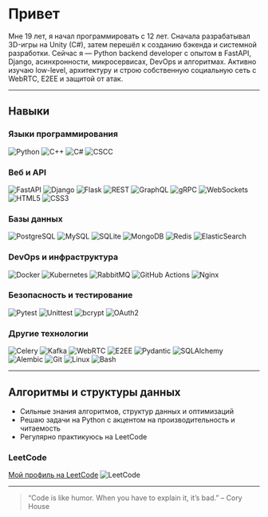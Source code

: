 # Привет

Мне 19 лет, я начал программировать с 12 лет. Сначала разрабатывал 3D-игры на Unity (C#), затем перешёл к созданию бэкенда и системной разработки. Сейчас я — Python backend developer с опытом в FastAPI, Django, асинхронности, микросервисах, DevOps и алгоритмах. Активно изучаю low-level, архитектуру и строю собственную социальную сеть с WebRTC, E2EE и защитой от атак.

---

## Навыки

### Языки программирования
![Python](https://img.shields.io/badge/-Python-3776AB?logo=python&logoColor=white)
![C++](https://img.shields.io/badge/-C++-00599C?logo=c%2B%2B&logoColor=white)
![C#](https://img.shields.io/badge/-C%23-239120?logo=c-sharp&logoColor=white)
![CSCC](https://img.shields.io/badge/-CSCC-808080)

### Веб и API
![FastAPI](https://img.shields.io/badge/-FastAPI-009688?logo=fastapi&logoColor=white)
![Django](https://img.shields.io/badge/-Django-092E20?logo=django&logoColor=white)
![Flask](https://img.shields.io/badge/-Flask-000000?logo=flask&logoColor=white)
![REST](https://img.shields.io/badge/-REST-0052CC?logo=rest&logoColor=white)
![GraphQL](https://img.shields.io/badge/-GraphQL-E10098?logo=graphql&logoColor=white)
![gRPC](https://img.shields.io/badge/-gRPC-43A047?logo=grpc&logoColor=white)
![WebSockets](https://img.shields.io/badge/-WebSockets-FFA500?logo=websocket&logoColor=white)
![HTML5](https://img.shields.io/badge/-HTML5-E34F26?logo=html5&logoColor=white)
![CSS3](https://img.shields.io/badge/-CSS3-1572B6?logo=css3&logoColor=white)

### Базы данных
![PostgreSQL](https://img.shields.io/badge/-PostgreSQL-4169E1?logo=postgresql&logoColor=white)
![MySQL](https://img.shields.io/badge/-MySQL-4479A1?logo=mysql&logoColor=white)
![SQLite](https://img.shields.io/badge/-SQLite-003B57?logo=sqlite&logoColor=white)
![MongoDB](https://img.shields.io/badge/-MongoDB-47A248?logo=mongodb&logoColor=white)
![Redis](https://img.shields.io/badge/-Redis-DC382D?logo=redis&logoColor=white)
![ElasticSearch](https://img.shields.io/badge/-ElasticSearch-005571?logo=elasticsearch&logoColor=white)

### DevOps и инфраструктура
![Docker](https://img.shields.io/badge/-Docker-2496ED?logo=docker&logoColor=white)
![Kubernetes](https://img.shields.io/badge/-Kubernetes-326CE5?logo=kubernetes&logoColor=white)
![RabbitMQ](https://img.shields.io/badge/-RabbitMQ-FF6600?logo=rabbitmq&logoColor=white)
![GitHub Actions](https://img.shields.io/badge/-GitHub%20Actions-2088FF?logo=githubactions&logoColor=white)
![Nginx](https://img.shields.io/badge/-Nginx-009639?logo=nginx&logoColor=white)

### Безопасность и тестирование
![Pytest](https://img.shields.io/badge/-Pytest-0A9EDC?logo=pytest&logoColor=white)
![Unittest](https://img.shields.io/badge/-Unittest-007ACC?logo=python&logoColor=white)
![bcrypt](https://img.shields.io/badge/-bcrypt-003B57?logo=python&logoColor=white)
![OAuth2](https://img.shields.io/badge/-OAuth2-2867B2?logo=oauth&logoColor=white)

### Другие технологии
![Celery](https://img.shields.io/badge/-Celery-37814A?logo=celery&logoColor=white)
![Kafka](https://img.shields.io/badge/-Kafka-231F20?logo=apachekafka&logoColor=white)
![WebRTC](https://img.shields.io/badge/-WebRTC-333333?logo=webrtc&logoColor=white)
![E2EE](https://img.shields.io/badge/-E2EE-4CAF50?logo=lock&logoColor=white)
![Pydantic](https://img.shields.io/badge/-Pydantic-4B8BBE?logo=python&logoColor=white)
![SQLAlchemy](https://img.shields.io/badge/-SQLAlchemy-FF6F00?logo=python&logoColor=white)
![Alembic](https://img.shields.io/badge/-Alembic-4B8BBE?logo=python&logoColor=white)
![Git](https://img.shields.io/badge/-Git-F05032?logo=git&logoColor=white)
![Linux](https://img.shields.io/badge/-Linux-FCC624?logo=linux&logoColor=black)
![Bash](https://img.shields.io/badge/-Bash-4EAA25?logo=gnu-bash&logoColor=white)

---

## Алгоритмы и структуры данных

- Сильные знания алгоритмов, структур данных и оптимизаций
- Решаю задачи на Python с акцентом на производительность и читаемость
- Регулярно практикуюсь на LeetCode

### LeetCode
[Мой профиль на LeetCode](https://leetcode.com/u/alexeyisaev2001) 
![LeetCode](https://img.shields.io/badge/LeetCode-FFA116?logo=leetcode&logoColor=white)

---

> “Code is like humor. When you have to explain it, it’s bad.” – Cory House
